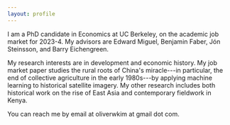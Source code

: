 ```yaml
---
layout: profile
---
```


<!--<img src ="/images/hong_kong.png" alt="Hong Kong" />-->

I am a PhD candidate in Economics at UC Berkeley, on the academic job market for 2023-4. My advisors are Edward Miguel, Benjamin Faber, Jón Steinsson, and Barry Eichengreen.

My research interests are in development and economic history. My job market paper studies the rural roots of China's miracle---in particular, the end of collective agriculture in the early 1980s---by applying machine learning to historical satellite imagery. My other research includes both historical work on the rise of East Asia and contemporary fieldwork in Kenya.

You can reach me by email at oliverwkim at gmail dot com.